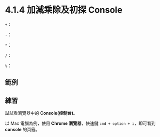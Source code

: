# 4.1.4 加減乘除及初探 Console

`+`：

`-`：

`*`：

`/`：

`%`：

## 範例



## 練習

試試看瀏覽器中的 **Console\(控制台\)**。

以 Mac 電腦為例，使用 **Chrome 瀏覽器**，快速鍵 `cmd + option + i`，即可看到 **console** 的頁籤。

